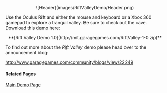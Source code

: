 <center>![Header](images/RiftValleyDemo/Header.png)</center>

Use the Oculus Rift and either the mouse and keyboard or a Xbox 360 gamepad to explore a tranquil valley.  Be sure to check out the cave.  Download this demo here:

<center>**[Rift Valley Demo 1.0](http://mit.garagegames.com/RiftValley-1-0.zip)**</center>

To find out more about the *Rift Valley* demo please head over to the announcement blog:

<http://www.garagegames.com/community/blogs/view/22249>

#### Related Pages
[Main Demo Page](Demos)
